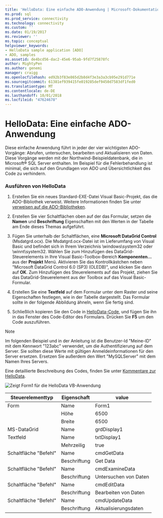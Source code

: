 ```yaml
---
title: 'HelloData: Eine einfache ADO-Anwendung | Microsoft-Dokumentation'
ms.prod: sql
ms.prod_service: connectivity
ms.technology: connectivity
ms.custom: ''
ms.date: 01/19/2017
ms.reviewer: ''
ms.topic: conceptual
helpviewer_keywords:
- HelloData sample application [ADO]
- ADO, samples
ms.assetid: de4bcd56-dac2-45e6-95ab-9fd7f25878fc
author: MightyPen
ms.author: genemi
manager: craigg
ms.openlocfilehash: ed92b3f83e865d2b8d4f3e3a3a3cb95e291d771e
ms.sourcegitcommit: 61381ef939415fe019285def9450d7583df1fed0
ms.translationtype: MT
ms.contentlocale: de-DE
ms.lasthandoff: 10/01/2018
ms.locfileid: "47624678"
---
```

# <a name="hellodata-a-simple-ado-application"></a>HelloData: Eine einfache ADO-Anwendung
Diese einfache Anwendung führt in jeder der vier wichtigsten ADO-Vorgänge: Abrufen, untersuchen, bearbeiten und Aktualisieren von Daten. Diese Vorgänge werden mit der Northwind-Beispieldatenbank, die in Microsoft® SQL Server enthalten. Im Beispiel für die Fehlerbehandlung ist minimal, die sich auf den Grundlagen von ADO und Übersichtlichkeit des Code zu verhindern.  
  
### <a name="to-run-hellodata"></a>Ausführen von HelloData  
  
1.  Erstellen Sie ein neues Standard-EXE-Datei Visual Basic-Projekt, das die ADO-Bibliothek verweist. Weitere Informationen finden Sie unter [verweisen auf die ADO-Bibliotheken](../../../ado/guide/referencing-the-ado-libraries.md).  
  
2.  Erstellen Sie vier Schaltflächen oben auf der das Formular, setzen die **Namen** und **Beschriftung** Eigenschaften mit den Werten in der Tabelle am Ende dieses Themas aufgeführt.  
  
3.  Fügen Sie unterhalb der Schaltflächen, eine **Microsoft DataGrid Control** (Msdatgrd.ocx). Die Msdatgrd.ocx-Datei ist im Lieferumfang von Visual Basic und befindet sich in Ihrem Verzeichnis \windows\system32 oder \winnt\system32. Wählen Sie zum Hinzufügen des DataGrid-Steuerelements in Ihre Visual Basic-Toolbox-Bereich **Komponenten...**  aus der **Projekt** Menü. Aktivieren Sie das Kontrollkästchen neben "Microsoft DataGrid Control 6.0 (SP3) (OLEDB)", und klicken Sie dann auf **OK**. Zum Hinzufügen des Steuerelements auf das Projekt, ziehen Sie das DataGrid-Steuerelement aus der Toolbox auf das Visual Basic-Formular.  
  
4.  Erstellen Sie eine **Textfeld** auf dem Formular unter dem Raster und seine Eigenschaften festlegen, wie in der Tabelle dargestellt. Das Formular sollte in der folgende Abbildung ähneln, wenn Sie fertig sind.  
  
5.  Schließlich kopieren Sie den Code in [HelloData-Code](../../../ado/guide/data/hellodata-code.md), und fügen Sie ihn in das Fenster des Code-Editor des Formulars. Drücken Sie **F5** um den Code auszuführen.  
  
> [!NOTE]
>  Im folgenden Beispiel und in der Anleitung ist die Benutzer-Id "Meine-ID" mit dem Kennwort "123abc" verwendet, um die Authentifizierung auf dem Server. Sie sollten diese Werte mit gültigen Anmeldeinformationen für den Server ersetzen. Ersetzen Sie außerdem den Wert "MySQLServer" mit dem Namen Ihres Servers.  
  
 Eine detaillierte Beschreibung des Codes, finden Sie unter [Kommentare zur HelloData](../../../ado/guide/data/comments-on-hellodata.md).  
  
 ![Zeigt Form1 für die HelloData VB-Anwendung](../../../ado/guide/data/media/hellodata.gif "HelloData")  
  
|Steuerelementtyp|Eigenschaft|value|  
|------------------|--------------|-----------|  
|Form|Name|Form1|  
||Höhe|6500|  
||Breite|6500|  
|MS-DataGrid|Name|grdDisplay1|  
|Textfeld|Name|txtDisplay1|  
||Mehrzeilig|true|  
|Schaltfläche "Befehl"|Name|cmdGetData|  
||Beschriftung|Get Data|  
|Schaltfläche "Befehl"|Name|cmdExamineData|  
||Beschriftung|Untersuchen von Daten|  
|Schaltfläche "Befehl"|Name|cmdEditData|  
||Beschriftung|Bearbeiten von Daten|  
|Schaltfläche "Befehl"|Name|cmdUpdateData|  
||Beschriftung|Aktualisierungsdaten|
